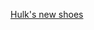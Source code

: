 ---
layout: post
wordpress_id: 745
wordpress_url: http://noesbueno.com/archives/745
date: '2010-08-13 03:00:10 -0500'
date_gmt: '2010-08-13 08:00:10 -0500'
body: |
  <p><a href="http://www.epicponyz.com/2010/08/hulks-new-shoes.html">Hulk's new shoes</a></p>
---